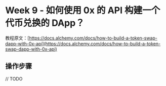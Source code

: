# Week 9 - 如何使用 0x 的 API 构建一个代币兑换的 DApp？

教程原文：[https://docs.alchemy.com/docs/how-to-build-a-token-swap-dapp-with-0x-api](https://docs.alchemy.com/docs/how-to-build-a-token-swap-dapp-with-0x-api)

## 操作步骤

// TODO